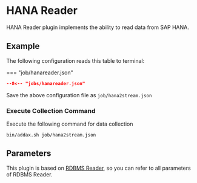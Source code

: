 # HANA Reader

HANA Reader plugin implements the ability to read data from SAP HANA.

## Example

The following configuration reads this table to terminal:

=== "job/hanareader.json"

  ```json
  --8<-- "jobs/hanareader.json"
  ```

Save the above configuration file as `job/hana2stream.json`

### Execute Collection Command

Execute the following command for data collection

```shell
bin/addax.sh job/hana2stream.json
```

## Parameters

This plugin is based on [RDBMS Reader](../rdbmsreader), so you can refer to all parameters of RDBMS Reader.